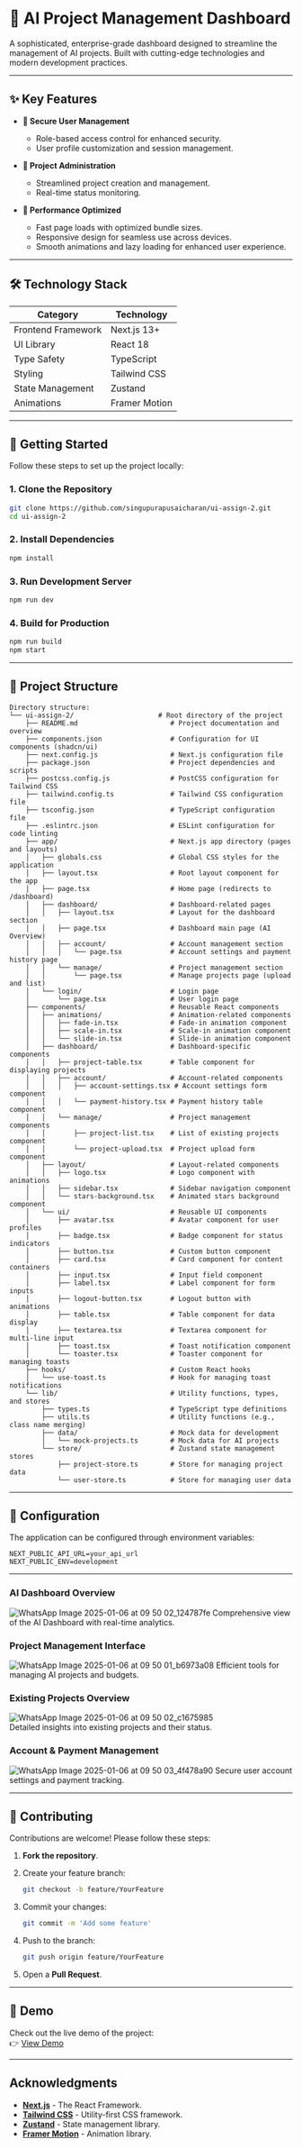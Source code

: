 # 🚀 AI Project Management Dashboard

A sophisticated, enterprise-grade dashboard designed to streamline the management of AI projects. Built with cutting-edge technologies and modern development practices.

---

## ✨ Key Features


- **🔐 Secure User Management**
  - Role-based access control for enhanced security.  
  - User profile customization and session management.  

- **💼 Project Administration** 
  - Streamlined project creation and management.  
  - Real-time status monitoring.   

- **🎯 Performance Optimized**  
  - Fast page loads with optimized bundle sizes.  
  - Responsive design for seamless use across devices.  
  - Smooth animations and lazy loading for enhanced user experience.  

---

## 🛠 Technology Stack

| **Category**         | **Technology**      |
|-----------------------|---------------------|
| Frontend Framework    | Next.js 13+         |
| UI Library            | React 18            |
| Type Safety           | TypeScript          |
| Styling               | Tailwind CSS        |
| State Management      | Zustand             |
| Animations            | Framer Motion       |

---

## 🚀 Getting Started

Follow these steps to set up the project locally:

### 1. Clone the Repository
```bash
git clone https://github.com/singupurapusaicharan/ui-assign-2.git
cd ui-assign-2
```

### 2. Install Dependencies
```bash
npm install
```

### 3. Run Development Server
```bash
npm run dev
```

### 4. Build for Production
```bash
npm run build
npm start
```

---

## 📁 Project Structure

```plaintext
Directory structure:
└── ui-assign-2/                     # Root directory of the project
    ├── README.md                       # Project documentation and overview
    ├── components.json                 # Configuration for UI components (shadcn/ui)
    ├── next.config.js                  # Next.js configuration file
    ├── package.json                    # Project dependencies and scripts
    ├── postcss.config.js               # PostCSS configuration for Tailwind CSS
    ├── tailwind.config.ts              # Tailwind CSS configuration file
    ├── tsconfig.json                   # TypeScript configuration file
    ├── .eslintrc.json                  # ESLint configuration for code linting
    ├── app/                            # Next.js app directory (pages and layouts)
    │   ├── globals.css                 # Global CSS styles for the application
    │   ├── layout.tsx                  # Root layout component for the app
    │   ├── page.tsx                    # Home page (redirects to /dashboard)
    │   ├── dashboard/                  # Dashboard-related pages
    │   │   ├── layout.tsx              # Layout for the dashboard section
    │   │   ├── page.tsx                # Dashboard main page (AI Overview)
    │   │   ├── account/                # Account management section
    │   │   │   └── page.tsx            # Account settings and payment history page
    │   │   └── manage/                 # Project management section
    │   │       └── page.tsx            # Manage projects page (upload and list)
    │   └── login/                      # Login page
    │       └── page.tsx                # User login page
    ├── components/                     # Reusable React components
    │   ├── animations/                 # Animation-related components
    │   │   ├── fade-in.tsx             # Fade-in animation component
    │   │   ├── scale-in.tsx            # Scale-in animation component
    │   │   └── slide-in.tsx            # Slide-in animation component
    │   ├── dashboard/                  # Dashboard-specific components
    │   │   ├── project-table.tsx       # Table component for displaying projects
    │   │   ├── account/                # Account-related components
    │   │   │   ├── account-settings.tsx # Account settings form component
    │   │   │   └── payment-history.tsx # Payment history table component
    │   │   └── manage/                 # Project management components
    │   │       ├── project-list.tsx    # List of existing projects component
    │   │       └── project-upload.tsx  # Project upload form component
    │   ├── layout/                     # Layout-related components
    │   │   ├── logo.tsx                # Logo component with animations
    │   │   ├── sidebar.tsx             # Sidebar navigation component
    │   │   └── stars-background.tsx    # Animated stars background component
    │   └── ui/                         # Reusable UI components
    │       ├── avatar.tsx              # Avatar component for user profiles
    │       ├── badge.tsx               # Badge component for status indicators
    │       ├── button.tsx              # Custom button component
    │       ├── card.tsx                # Card component for content containers
    │       ├── input.tsx               # Input field component
    │       ├── label.tsx               # Label component for form inputs
    │       ├── logout-button.tsx       # Logout button with animations
    │       ├── table.tsx               # Table component for data display
    │       ├── textarea.tsx            # Textarea component for multi-line input
    │       ├── toast.tsx               # Toast notification component
    │       └── toaster.tsx             # Toaster component for managing toasts
    ├── hooks/                          # Custom React hooks
    │   └── use-toast.ts                # Hook for managing toast notifications
    └── lib/                            # Utility functions, types, and stores
        ├── types.ts                    # TypeScript type definitions
        ├── utils.ts                    # Utility functions (e.g., class name merging)
        ├── data/                       # Mock data for development
        │   └── mock-projects.ts        # Mock data for AI projects
        └── store/                      # Zustand state management stores
            ├── project-store.ts        # Store for managing project data
            └── user-store.ts           # Store for managing user data
```

---

## 🔧 Configuration

The application can be configured through environment variables:

```env
NEXT_PUBLIC_API_URL=your_api_url
NEXT_PUBLIC_ENV=development
```

---


### **AI Dashboard Overview**

![WhatsApp Image 2025-01-06 at 09 50 02_124787fe](https://github.com/user-attachments/assets/d183657e-2f3e-4a80-bfba-02d85ab2d3f0)
Comprehensive view of the AI Dashboard with real-time analytics.

### **Project Management Interface**
![WhatsApp Image 2025-01-06 at 09 50 01_b6973a08](https://github.com/user-attachments/assets/d01316d8-8444-40a5-8022-967192df7dcd)
Efficient tools for managing AI projects and budgets.

### **Existing Projects Overview**
![WhatsApp Image 2025-01-06 at 09 50 02_c1675985](https://github.com/user-attachments/assets/c6875a1f-5619-44cb-9f7f-f5d5e94e756a)  
Detailed insights into existing projects and their status.

### **Account & Payment Management**
![WhatsApp Image 2025-01-06 at 09 50 03_4f478a90](https://github.com/user-attachments/assets/67ee3d44-ae8b-4d0b-b4f8-96c7268abfa5) 
Secure user account settings and payment tracking.

---


## 🤝 Contributing

Contributions are welcome! Please follow these steps:

1. **Fork the repository**.  
2. Create your feature branch:  
   ```bash
   git checkout -b feature/YourFeature
   ```
   
3. Commit your changes:  
   ```bash
   git commit -m 'Add some feature'
   ```
   
5. Push to the branch:  
   ```bash
   git push origin feature/YourFeature
   ```
   
6. Open a **Pull Request**.  

---

## 🎥 Demo

Check out the live demo of the project:  
👉 [View Demo](https://drive.google.com/file/d/1wMhVsEbIVeYaLc3UTbDg4DlNgmy5-D9U/view?usp=sharing)

---

## Acknowledgments

- **[Next.js](https://nextjs.org/)** - The React Framework.  
- **[Tailwind CSS](https://tailwindcss.com/)** - Utility-first CSS framework.  
- **[Zustand](https://zustand-demo.pmnd.rs/)** - State management library.  
- **[Framer Motion](https://www.framer.com/motion/)** - Animation library.   
